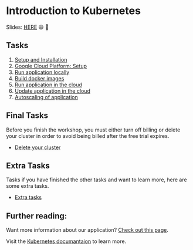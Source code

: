 # Introduction to Kubernetes


Slides: [HERE](/../introduction-to-kubernetes) :smile: :tada:

## Tasks
 1) [Setup and Installation](setup-and-installation.md)
 2) [Google Cloud Platform: Setup](google-cloud-platform-setup.md)
 3) [Run application locally](run-application-locally.md)
 4) [Build docker images](build-docker-images.md)
 5) [Run application in the cloud](run-application-in-the-cloud.md)
 6) [Update application in the cloud](update-application-in-the-cloud.md)
 7) [Autoscaling of application](autoscaling-of-application.md)
 
## Final Tasks
Before you finish the workshop, you must either turn off billing or delete your cluster in order to avoid being billed after the free trial expires.
 - [Delete your cluster](final-tasks.md)

## Extra Tasks
Tasks if you have finished the other tasks and want to learn more, here are some extra tasks.
 * [Extra tasks](extra-tasks.md)

## Further reading:
Want more information about our application? [Check out this page](more-information.md).

Visit the [Kubernetes documantaion](https://kubernetes.io/docs/concepts/) to learn more.